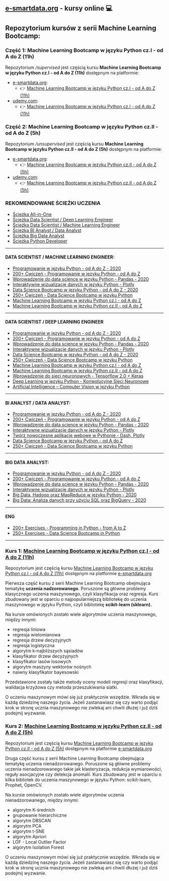 ## [e-smartdata.org](https://e-smartdata.org/) - kursy online :computer:
## Repozytorium kursów z serii Machine Learning Bootcamp:
### Część 1: Machine Learning Bootcamp w języku Python cz.I - od A do Z (11h)
Repozytorium */supervised* jest częścią kursu **Machine Learning Bootcamp w języku Python cz.I - od A do Z (11h)** dostępnym na platformie:
* [e-smartdata.org](https://e-smartdata.org/):
  * :point_right: [Machine Learning Bootcamp w języku Python cz.I - od A do Z (11h)](https://e-smartdata.teachable.com/p/machine-learning-bootcamp-w-jezyku-python-cz-i-od-a-do-z)
* [udemy.com](https://www.udemy.com/user/krakowiakpawel9/):
  * :point_right: [Machine Learning Bootcamp w języku Python cz.I - od A do Z (11h)](https://www.udemy.com/course/machine-learning-bootcamp-w-jezyku-python/?referralCode=92994CE6227390CFA9D7)
### Część 2: Machine Learning Bootcamp w języku Python cz.II - od A do Z (5h)
Repozytorium */unsupervised* jest częścią kursu **Machine Learning Bootcamp w języku Python cz.II - od A do Z (5h)** dostępnym na platformie:
* [e-smartdata.org](https://e-smartdata.org/):
  * :point_right: [Machine Learning Bootcamp w języku Python cz.II - od A do Z (5h)](https://e-smartdata.teachable.com/p/machine-learning-bootcamp-w-jezyku-python-cz-ii-od-a-do-z)
* [udemy.com](https://www.udemy.com/user/krakowiakpawel9/):
  * :point_right: [Machine Learning Bootcamp w języku Python cz.II - od A do Z (5h)](https://www.udemy.com/course/machine-learning-bootcamp-w-jezyku-python-ii/?referralCode=AE397842FEFADB697DC8)
  
### REKOMENDOWANE ŚCIEŻKI UCZENIA

* [Ścieżka All-in-One](https://e-smartdata.teachable.com/p/sciezka-all-in-one)
* [Ścieżka Data Scientist / Deep Learning Engineer](https://e-smartdata.teachable.com/p/sciezka-data-scientist-deep-learning-engineer)
* [Ścieżka Data Scientist / Machine Learning Engineer](https://e-smartdata.teachable.com/p/sciezka-data-scientist-machine-learning-engineer)
* [Ścieżka BI Analyst / Data Analyst](https://e-smartdata.teachable.com/p/sciezka-bi-analyst-data-analyst)
* [Ścieżka Big Data Analyst](https://e-smartdata.teachable.com/p/sciezka-big-data-analyst)
* [Ścieżka Python Developer](https://e-smartdata.teachable.com/p/sciezka-python-developer)
---
#### DATA SCIENTIST / MACHINE LEARNING ENGINEER:

* [Programowanie w języku Python - od A do Z - 2020](https://e-smartdata.teachable.com/p/programowanie-w-jezyku-python-od-a-do-z)
* [200+ Ćwiczeń - Programowanie w języku Python - od A do Z](https://e-smartdata.teachable.com/p/200-cwiczen-programowanie-w-jezyku-python-od-a-do-z)
* [Wprowadzenie do data science w języku Python - Pandas - 2020](https://e-smartdata.teachable.com/p/wprowadzenie-do-data-science-w-jezyku-python-pandas)
* [Interaktywne wizualizacje danych w języku Python - Plotly](https://e-smartdata.teachable.com/p/interaktywne-wizualizacje-danych-w-jezyku-python-plotly)
* [Data Science Bootcamp w języku Python - od A do Z - 2020](https://e-smartdata.teachable.com/p/data-science-bootcamp-w-jezyku-python-od-a-do-z)
* [250+ Ćwiczeń - Data Science Bootcamp w języku Python](https://e-smartdata.teachable.com/p/250-cwiczen-data-science-bootcamp-w-jezyku-python)
* [Machine Learning Bootcamp w języku Python cz.I - od A do Z](https://e-smartdata.teachable.com/p/machine-learning-bootcamp-w-jezyku-python-cz-i-od-a-do-z)
* [Machine Learning Bootcamp w języku Python cz.II - od A do Z](https://e-smartdata.teachable.com/p/machine-learning-bootcamp-w-jezyku-python-cz-ii-od-a-do-z)
---
#### DATA SCIENTIST / DEEP LEARNING ENGINEER

* [Programowanie w języku Python - od A do Z - 2020](https://e-smartdata.teachable.com/p/programowanie-w-jezyku-python-od-a-do-z)
* [200+ Ćwiczeń - Programowanie w języku Python - od A do Z](https://e-smartdata.teachable.com/p/200-cwiczen-programowanie-w-jezyku-python-od-a-do-z)
* [Wprowadzenie do data science w języku Python - Pandas - 2020](https://e-smartdata.teachable.com/p/wprowadzenie-do-data-science-w-jezyku-python-pandas)
* [Interaktywne wizualizacje danych w języku Python - Plotly](https://e-smartdata.teachable.com/p/interaktywne-wizualizacje-danych-w-jezyku-python-plotly)
* [Data Science Bootcamp w języku Python - od A do Z - 2020](https://e-smartdata.teachable.com/p/data-science-bootcamp-w-jezyku-python-od-a-do-z)
* [250+ Ćwiczeń - Data Science Bootcamp w języku Python](https://e-smartdata.teachable.com/p/250-cwiczen-data-science-bootcamp-w-jezyku-python)
* [Machine Learning Bootcamp w języku Python cz.I - od A do Z](https://e-smartdata.teachable.com/p/machine-learning-bootcamp-w-jezyku-python-cz-i-od-a-do-z)
* [Machine Learning Bootcamp w języku Python cz.II - od A do Z](https://e-smartdata.teachable.com/p/machine-learning-bootcamp-w-jezyku-python-cz-ii-od-a-do-z)
* [Wprowadzenie do sieci neuronowych - Tensorflow 2.0 + Keras](https://e-smartdata.teachable.com/p/wprowadzenie-do-sieci-neuronowych-tensorflow-2-0-keras)
* [Deep Learning w języku Python - Konwolucyjne Sieci Neuronowe](https://e-smartdata.teachable.com/p/deep-learning-w-jezyku-python-konwolucyjne-sieci-neuronowe)
* [Artificial Intelligence – Computer Vision w języku Python](https://e-smartdata.teachable.com/p/artificial-intelligence-computer-vision-w-jezyku-python)
---
#### BI ANALYST / DATA ANALYST:

* [Programowanie w języku Python - od A do Z - 2020](https://e-smartdata.teachable.com/p/programowanie-w-jezyku-python-od-a-do-z)
* [200+ Ćwiczeń - Programowanie w języku Python - od A do Z](https://e-smartdata.teachable.com/p/200-cwiczen-programowanie-w-jezyku-python-od-a-do-z)
* [Wprowadzenie do data science w języku Python - Pandas - 2020](https://e-smartdata.teachable.com/p/wprowadzenie-do-data-science-w-jezyku-python-pandas)
* [Interaktywne wizualizacje danych w języku Python - Plotly](https://e-smartdata.teachable.com/p/interaktywne-wizualizacje-danych-w-jezyku-python-plotly)
* [Twórz nowoczesne aplikacje webowe w Pythonie - Dash, Plotly](https://e-smartdata.teachable.com/p/tworz-nowoczesne-aplikacje-webowe-w-pythonie-dash-plotly)
* [Data Science Bootcamp w języku Python - od A do Z](https://e-smartdata.teachable.com/p/data-science-bootcamp-w-jezyku-python-od-a-do-z)
* [250+ Ćwiczeń - Data Science Bootcamp w języku Python](https://e-smartdata.teachable.com/p/250-cwiczen-data-science-bootcamp-w-jezyku-python)
---
#### BIG DATA ANALYST:

* [Programowanie w języku Python - od A do Z - 2020](https://e-smartdata.teachable.com/p/programowanie-w-jezyku-python-od-a-do-z)
* [200+ Ćwiczeń - Programowanie w języku Python - od A do Z](https://e-smartdata.teachable.com/p/200-cwiczen-programowanie-w-jezyku-python-od-a-do-z)
* [Wprowadzenie do data science w języku Python - Pandas - 2020](https://e-smartdata.teachable.com/p/wprowadzenie-do-data-science-w-jezyku-python-pandas)
* [Interaktywne wizualizacje danych w języku Python - Plotly](https://e-smartdata.teachable.com/p/interaktywne-wizualizacje-danych-w-jezyku-python-plotly)
* [Big Data, Hadoop oraz MapReduce w języku Python - 2020](https://e-smartdata.teachable.com/p/big-data-hadoop-oraz-mapreduce-w-jezyku-python)
* [Big Data: Analiza danych przy użyciu SQL oraz BigQuery - 2020](https://e-smartdata.teachable.com/p/big-data-analiza-danych-przy-uzyciu-sql-oraz-bigquery-gcp)
---
#### ENG

* [200+ Exercises - Programming in Python - from A to Z](https://www.udemy.com/course/200-exercises-programming-in-python-from-a-to-z/?referralCode=B8F5DEBD2FB418EA4147)
* [250+ Exercises - Data Science Bootcamp in Python](https://www.udemy.com/course/250-exercises-data-science-bootcamp-in-python/?referralCode=673FE6893CE253526C4D)
---

### Kurs 1: [Machine Learning Bootcamp w języku Python cz.I - od A do Z (11h)](https://e-smartdata.teachable.com/p/machine-learning-bootcamp-w-jezyku-python-cz-i-od-a-do-z)
Repozytorium jest częścią kursu [Machine Learning Bootcamp w języku Python cz.I - od A do Z (11h)](https://e-smartdata.teachable.com/p/machine-learning-bootcamp-w-jezyku-python-cz-i-od-a-do-z) dostępnym na platformie [e-smartdata.org](https://e-smartdata.org/)

Pierwsza część kursu z serii Machine Learning Bootcamp obejmująca tematykę **uczenia nadzorowanego**. Poruszone są główne problemy klasycznego uczenia maszynowego, czyli klasyfikacja oraz regresja. Kurs zbudowany jest w oparciu o najpopularniejszą bibliotekę do uczenia maszynowego w języku Python, czyli bibliotekę **scikit-learn (sklearn).**

Na kursie omówionych zostało wiele algorytmów uczenia maszynowego, między innymi:
* regresja liniowa
* regresja wielomianowa
* regresja drzew decyzyjnych
* regresja logistyczna
* algorytm k-najbliższych sąsiadów
* klasyfikator drzew decyzyjnych
* klasyfikator lasów losowych
* algorytm maszyny wektorów nośnych
* naiwny klasyfikator bayesowski

Przedstawione zostały także metody oceny modeli regresji oraz klasyfikacji, walidacja krzyżowa czy metoda przeszukiwania siatki.

O uczeniu maszynowym mówi się już praktycznie wszędzie. Wkrada się w każdą dziedzinę naszego życia. Jeżeli zastanawiasz się czy warto podjąć krok w stronę ucznia maszynowego nie zwlekaj ani chwili dłużej i już dziś podejmij wyzwanie.

### Kurs 2: [Machine Learning Bootcamp w języku Python cz.II - od A do Z (5h)](https://www.udemy.com/course/machine-learning-bootcamp-w-jezyku-python-ii/?couponCode=NEWCOURSE)
Repozytorium jest częścią kursu [Machine Learning Bootcamp w języku Python cz.II - od A do Z (5h)](https://www.udemy.com/course/machine-learning-bootcamp-w-jezyku-python-ii/?couponCode=NEWCOURSE) dostępnym na platformie [e-smartdata.org](https://e-smartdata.org/)

Druga część kursu z serii Machine Learning Bootcamp obejmująca tematykę uczenia nienadzorowanego. Poruszone są główne problemy uczenia nienadzorowanego takie jak klasteryzacja, redukcja wymiarowości, reguły asocjacyjne czy detekcja anomalii. Kurs zbudowany jest w oparciu o kilka bibliotek do uczenia maszynowego w języku Python: scikit-learn, Prophet, OpenCV.

Na kursie omówionych zostało wiele algorytmów uczenia nienadzorowanego, między innymi:
* algorytm K-średnich
* grupowanie hierarchiczne
* algorytm DBSCAN
* algorytm PCA
* algorytm t-SNE
* algorytm Apriori
* LOF - Local Outlier Factor
* algorytm Isolation Forest

O uczeniu maszynowym mówi się już praktycznie wszędzie. Wkrada się w każdą dziedzinę naszego życia. Jeżeli zastanawiasz się czy warto podjąć krok w stronę ucznia maszynowego nie zwlekaj ani chwili dłużej i już dziś podejmij wyzwanie.
